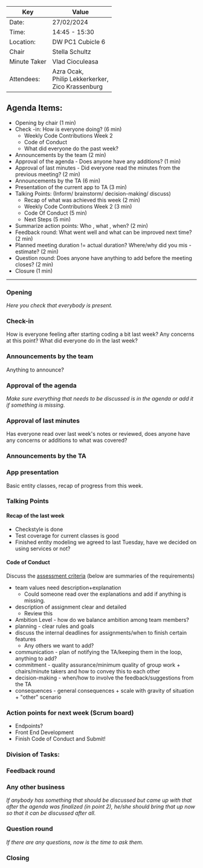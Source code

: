 |  Key         | Value                                                     |
|--------------|-----------------------------------------------------------|
| Date:        | 27/02/2024                                                |
| Time:        | 14:45 - 15:30                                             |
| Location:    | DW PC1 Cubicle 6                                          |
| Chair        | Stella Schultz                                            |
| Minute Taker | Vlad Cioculeasa                                           |
| Attendees:   | Azra Ocak, <br/>Philip Lekkerkerker,<br/>Zico Krassenburg |
## Agenda Items:

- Opening by chair (1 min)
- Check -in: How is everyone doing? (6 min) 
  - Weekly Code Contributions Week 2
  - Code of Conduct
  - What did everyone do the past week?
- Announcements by the team (2 min)
- Approval of the agenda - Does anyone have any additions? (1 min)
- Approval of last minutes - Did everyone read the minutes from the previous meeting? (2 min)
- Announcements by the TA (6 min)
- Presentation of the current app to TA (3 min)
- Talking Points: (Inform/ brainstorm/ decision-making/ discuss)
  - Recap of what was achieved this week (2 min)
  - Weekly Code Contributions Week 2 (3 min)
  - Code Of Conduct (5 min)
  - Next Steps (5 min)
- Summarize action points: Who , what , when? (2 min)
- Feedback round: What went well and what can be improved next time? (2 min)
- Planned meeting duration != actual duration? Where/why did you mis -estimate? (2 min)
- Question round: Does anyone have anything to add before the meeting closes? (2 min)
- Closure (1 min)

---
### Opening
*Here you check that everybody is present.*
### Check-in
How is everyone feeling after starting coding a bit last week? Any concerns at this point?
What did everyone do in the last week?
### Announcements by the team
Anything to announce?
### Approval of the agenda
*Make sure everything that needs to be discussed is in the agenda or add it if something is missing.*
### Approval of last minutes
Has everyone read over last week's notes or reviewed, does anyone have any concerns or additions to what was covered?
### Announcements by the TA

### App presentation
Basic entity classes, recap of progress from this week.


### Talking Points

#### Recap of the last week
- Checkstyle is done
- Test coverage for current classes is good
- Finished entity modeling we agreed to last Tuesday, have we decided on using services or not?

#### Code of Conduct
Discuss the [assessment criteria](https://brightspace.tudelft.nl/d2l/le/content/595286/viewContent/3617397/View) (below are summaries of the requirements)
- team values need description+explanation
    -  Could someone read over the explanations and add if anything is missing.
- description of assignment clear and detailed
  - Review this
- Ambition Level - how do we balance ambition among team members?
- planning - clear rules and goals
- discuss the internal deadlines for assignments/when to finish certain features
    -  Any others we want to add?
- communication - plan of notifying the TA/keeping them in the loop, anything to add?
- commitment - quality assurance/minimum quality of group work + chairs/minute takers and how to convey this to each other
- decision-making - when/how to involve the feedback/suggestions from the TA
- consequences - general consequences + scale with gravity of situation + "other" scenario

### Action points for next week (Scrum board)
- Endpoints?
- Front End Development
- Finish Code of Conduct and Submit!

### Division of Tasks:

### Feedback round

### Any other business
*If anybody has something that should be discussed but came up with that after the agenda was finalized (in point 2), he/she should bring that up now so that it can be discussed after all.*
### Question round
*If there are any questions, now is the time to ask them.*
### Closing
